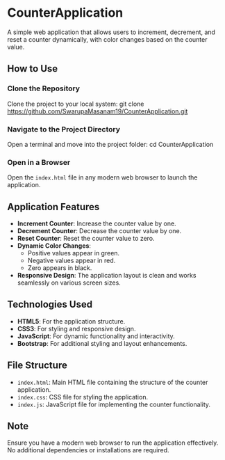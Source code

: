 # CounterApplication
A simple web application that allows users to increment, decrement, and reset a counter dynamically, with color changes based on the counter value.

## How to Use

### Clone the Repository
Clone the project to your local system:
git clone https://github.com/SwarupaMasanam19/CounterApplication.git

### Navigate to the Project Directory
Open a terminal and move into the project folder: cd CounterApplication


### Open in a Browser
Open the `index.html` file in any modern web browser to launch the application.

## Application Features

- **Increment Counter**: Increase the counter value by one.
- **Decrement Counter**: Decrease the counter value by one.
- **Reset Counter**: Reset the counter value to zero.
- **Dynamic Color Changes**:
  - Positive values appear in green.
  - Negative values appear in red.
  - Zero appears in black.
- **Responsive Design**: The application layout is clean and works seamlessly on various screen sizes.

## Technologies Used

- **HTML5**: For the application structure.
- **CSS3**: For styling and responsive design.
- **JavaScript**: For dynamic functionality and interactivity.
- **Bootstrap**: For additional styling and layout enhancements.

## File Structure

- `index.html`: Main HTML file containing the structure of the counter application.
- `index.css`: CSS file for styling the application.
- `index.js`: JavaScript file for implementing the counter functionality.

## Note

Ensure you have a modern web browser to run the application effectively. No additional dependencies or installations are required.

